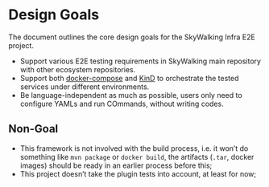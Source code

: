 # Design Goals
The document outlines the core design goals for the SkyWalking Infra E2E project.

- Support various E2E testing requirements in SkyWalking main repository with other ecosystem repositories.
- Support both [docker-compose](https://docs.docker.com/compose/) and [KinD](https://kind.sigs.k8s.io/) to orchestrate the tested services 
  under different environments.
- Be language-independent as much as possible, users only need to configure YAMLs and run COmmands, without writing codes.

## Non-Goal

- This framework is not involved with the build process, i.e. it won’t do something like `mvn package` or `docker build`, 
  the artifacts (`.tar`, docker images) should be ready in an earlier process before this;
- This project doesn’t take the plugin tests into account, at least for now;
